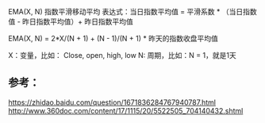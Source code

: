 EMA(X, N) 指数平滑移动平均
表达式：当日指数平均值 = 平滑系数 * （当日指数值 - 昨日指数平均值）+ 昨日指数平均值


EMA(X, N) = 2*X/(N + 1) + (N - 1)/(N + 1) * 昨天的指数收盘平均值

X：变量，比如： Close, open, high, low
N: 周期，比如：N = 1，就是1天

## 参考：
https://zhidao.baidu.com/question/1671836284767940787.html
http://www.360doc.com/content/17/1115/20/5522505_704140432.shtml